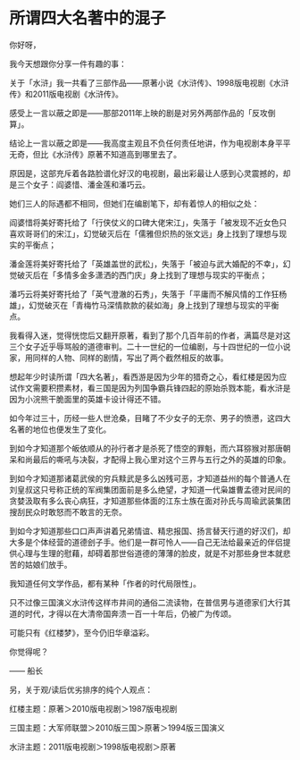 # 所谓四大名著中的混子

你好呀，

我今天想跟你分享一件有趣的事：

关于「水浒」我一共看了三部作品——原著小说《水浒传》、1998版电视剧《水浒传》和2011版电视剧《水浒传》。

感受上一言以蔽之即是——那部2011年上映的剧是对另外两部作品的「反攻倒算」。

结论上一言以蔽之即是——我高度主观且不负任何责任地讲，作为电视剧本身平平无奇，但比《水浒传》原著不知道高到哪里去了。

原因是，这部充斥着各路脸谱化好汉的电视剧，最出彩最让人感到心灵震撼的，却是三个女子：阎婆惜、潘金莲和潘巧云。

她们三人的际遇都不相同，但她们在编剧笔下，却有着惊人的相似之处：

阎婆惜将美好寄托给了「行侠仗义的口碑大佬宋江」，失落于「被发现不近女色只喜欢哥哥们的宋江」，幻觉破灭后在「儒雅但炽热的张文远」身上找到了理想与现实的平衡点；

潘金莲将美好寄托给了「英雄盖世的武松」，失落于「被迫与武大婚配的不幸」，幻觉破灭后在「多情多金多潇洒的西门庆」身上找到了理想与现实的平衡点；

潘巧云将美好寄托给了「英气澄澈的石秀」，失落于「平庸而不解风情的工作狂杨雄」，幻觉破灭在「青梅竹马深情款款的裴如海」身上找到了理想与现实的平衡点。

我看得入迷，觉得恍惚后又翻开原著，看到了那个几百年前的作者，满篇尽是对这三个女子近乎辱骂般的道德审判。二十一世纪的一位编剧，与十四世纪的一位小说家，用同样的人物、同样的剧情，写出了两个截然相反的故事。

想起年少时读所谓「四大名著」，看西游是因为少年的猎奇之心，看红楼是因为应试作文需要积攒素材，看三国是因为列国争霸兵锋四起的原始杀戮本能，看水浒是因为小浣熊干脆面里的英雄卡设计得还不错。

如今年过三十，历经一些人世沧桑，目睹了不少女子的无奈、男子的愤懑，这四大名著的地位也便发生了变化。

到如今才知道那个皈依顺从的孙行者才是杀死了悟空的罪魁，而六耳猕猴对那唐朝呆和尚最后的嘶吼与决裂，才配得上我心里对这个三界与五行之外的英雄的印象。

到如今才知道那诸葛武侯的穷兵黩武是多么凶残可恶，才知道益州的每个普通人在刘皇叔这只号称正统的军阀集团面前是多么绝望，才知道一代枭雄曹孟德对民间的贪婪汲取有多么丧心病狂，才知道那些体面的江东士族在面对孙氏与周瑜武装集团搜刮民众时敢怒而不敢言的无奈。

到如今才知道那些口口声声讲着兄弟情谊、精忠报国、扬言替天行道的好汉们，却大多是个体经营的道德刽子手。他们是一群可怜人——自己无法给最亲近的伴侣提供心理与生理的慰藉，却碍着那世俗道德的薄薄的脸皮，就是不对那些身世本就悲苦的姑娘们放手。

我知道任何文学作品，都有某种「作者的时代局限性」。

只不过像三国演义水浒传这样市井间的通俗二流读物，在普信男与道德家们大行其道的时代，才得以在大清帝国奔溃一百一十年后，仍被广为传颂。

可能只有《红楼梦》，至今仍旧华章溢彩。

你觉得呢？

—— 船长

另，关于观/读后优劣排序的纯个人观点：

红楼主题：原著＞2010版电视剧＞1987版电视剧

三国主题：大军师联盟＞2010版三国＞原著＞1994版三国演义

水浒主题：2011版电视剧＞1998版电视剧＞原著